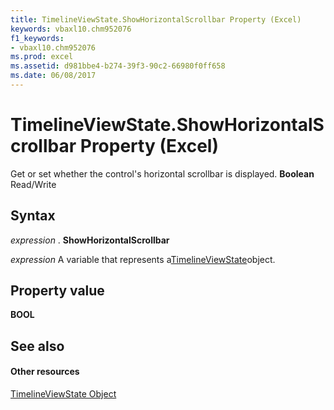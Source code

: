 ```yaml
---
title: TimelineViewState.ShowHorizontalScrollbar Property (Excel)
keywords: vbaxl10.chm952076
f1_keywords:
- vbaxl10.chm952076
ms.prod: excel
ms.assetid: d981bbe4-b274-39f3-90c2-66980f0ff658
ms.date: 06/08/2017
---
```



# TimelineViewState.ShowHorizontalScrollbar Property (Excel)

Get or set whether the control's horizontal scrollbar is displayed.  **Boolean** Read/Write


## Syntax

 _expression_ . **ShowHorizontalScrollbar**

 _expression_ A variable that represents a[TimelineViewState](Excel.timelineviewstate.md)object.


## Property value

 **BOOL**


## See also


#### Other resources



[TimelineViewState Object](Excel.timelineviewstate.md)


